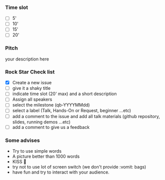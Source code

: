 ### Time slot

- [ ] 5'
- [ ] 10'
- [ ] 15'
- [ ] 20'

### Pitch

your description here

### Rock Star Check list

- [X] Create a new issue
- [ ] give it a shaky title
- [ ] indicate time slot (20' max) and a short description
- [ ] Assign all speakers
- [ ] select the milestone (qb-YYYYMMdd)
- [ ] select a label (Talk, Hands-On or Request, beginner ...etc)
- [ ] add a comment to the issue and add all talk materials (github repository, slides, running demos ...etc)
- [ ] add a comment to give us a feedback 

### Some advises

- Try to use simple words
- A picture better than 1000 words
- KISS :kiss:
- try not to use lot of screen switch (we don't provide :vomit: bags)
- have fun and try to interact with your audience.
